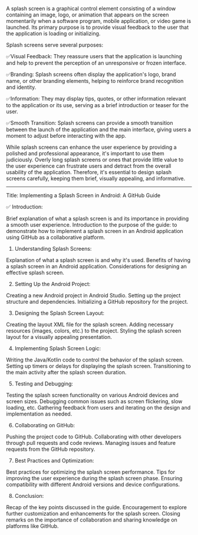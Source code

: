 A splash screen is a graphical control element consisting of a window containing an image, logo, or animation that appears on the screen momentarily when a software program, mobile application, or video game is launched. Its primary purpose is to provide visual feedback to the user that the application is loading or initializing.

Splash screens serve several purposes:

✅Visual Feedback: They reassure users that the application is launching and help to prevent the perception of an unresponsive or frozen interface.

✅Branding: Splash screens often display the application's logo, brand name, or other branding elements, helping to reinforce brand recognition and identity.

✅Information: They may display tips, quotes, or other information relevant to the application or its use, serving as a brief introduction or teaser for the user.

✅Smooth Transition: Splash screens can provide a smooth transition between the launch of the application and the main interface, giving users a moment to adjust before interacting with the app.



While splash screens can enhance the user experience by providing a polished and professional appearance, it's important to use them judiciously. Overly long splash screens or ones that provide little value to the user experience can frustrate users and detract from the overall usability of the application. Therefore, it's essential to design splash screens carefully, keeping them brief, visually appealing, and informative.

-----------------------------------------------------------------------------------------------------------------------------------------------------------------------------------------------------------------------
Title: Implementing a Splash Screen in Android: A GitHub Guide

✅ Introduction:

Brief explanation of what a splash screen is and its importance in providing a smooth user experience.
Introduction to the purpose of the guide: to demonstrate how to implement a splash screen in an Android application using GitHub as a collaborative platform.

1. Understanding Splash Screens:

Explanation of what a splash screen is and why it's used.
Benefits of having a splash screen in an Android application.
Considerations for designing an effective splash screen.


2. Setting Up the Android Project:

Creating a new Android project in Android Studio.
Setting up the project structure and dependencies.
Initializing a GitHub repository for the project.


3. Designing the Splash Screen Layout:

Creating the layout XML file for the splash screen.
Adding necessary resources (images, colors, etc.) to the project.
Styling the splash screen layout for a visually appealing presentation.


4. Implementing Splash Screen Logic:

Writing the Java/Kotlin code to control the behavior of the splash screen.
Setting up timers or delays for displaying the splash screen.
Transitioning to the main activity after the splash screen duration.


5. Testing and Debugging:

Testing the splash screen functionality on various Android devices and screen sizes.
Debugging common issues such as screen flickering, slow loading, etc.
Gathering feedback from users and iterating on the design and implementation as needed.

6. Collaborating on GitHub:

Pushing the project code to GitHub.
Collaborating with other developers through pull requests and code reviews.
Managing issues and feature requests from the GitHub repository.

7. Best Practices and Optimization:

Best practices for optimizing the splash screen performance.
Tips for improving the user experience during the splash screen phase.
Ensuring compatibility with different Android versions and device configurations.

8. Conclusion:

Recap of the key points discussed in the guide.
Encouragement to explore further customization and enhancements for the splash screen.
Closing remarks on the importance of collaboration and sharing knowledge on platforms like GitHub.
